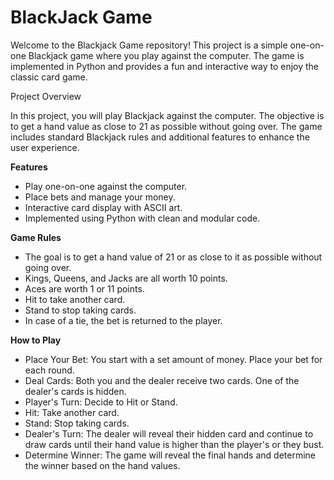 # BlackJack Game

Welcome to the Blackjack Game repository! This project is a simple one-on-one Blackjack game where you play against the computer. The game is implemented in Python and provides a fun and interactive way to enjoy the classic card game.

Project Overview

In this project, you will play Blackjack against the computer. The objective is to get a hand value as close to 21 as possible without going over. The game includes standard Blackjack rules and additional features to enhance the user experience.

**Features**

- Play one-on-one against the computer.
- Place bets and manage your money.
- Interactive card display with ASCII art.
- Implemented using Python with clean and modular code.

**Game Rules**

- The goal is to get a hand value of 21 or as close to it as possible without going over.
- Kings, Queens, and Jacks are all worth 10 points.
- Aces are worth 1 or 11 points.
- Hit to take another card.
- Stand to stop taking cards.
- In case of a tie, the bet is returned to the player.

**How to Play**

- Place Your Bet: You start with a set amount of money. Place your bet for each round.
- Deal Cards: Both you and the dealer receive two cards. One of the dealer's cards is hidden.
- Player's Turn: Decide to Hit or Stand.
- Hit: Take another card.
- Stand: Stop taking cards.
- Dealer's Turn: The dealer will reveal their hidden card and continue to draw cards until their hand value is higher than the player's or they bust.
- Determine Winner: The game will reveal the final hands and determine the winner based on the hand values.
